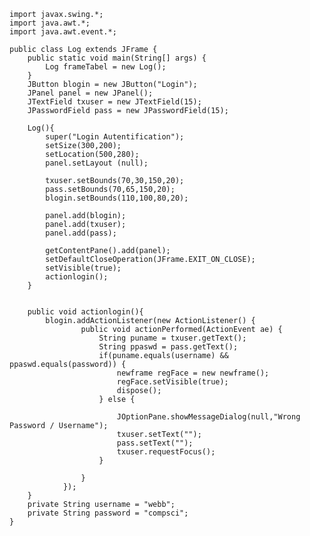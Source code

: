 
    import javax.swing.*;
    import java.awt.*;
    import java.awt.event.*;

    public class Log extends JFrame {
        public static void main(String[] args) {
            Log frameTabel = new Log();
        }
        JButton blogin = new JButton("Login");
        JPanel panel = new JPanel();
        JTextField txuser = new JTextField(15);
        JPasswordField pass = new JPasswordField(15);

        Log(){
            super("Login Autentification");
            setSize(300,200);
            setLocation(500,280);
            panel.setLayout (null); 

            txuser.setBounds(70,30,150,20);
            pass.setBounds(70,65,150,20);
            blogin.setBounds(110,100,80,20);

            panel.add(blogin);
            panel.add(txuser);
            panel.add(pass);

            getContentPane().add(panel);
            setDefaultCloseOperation(JFrame.EXIT_ON_CLOSE);
            setVisible(true);
            actionlogin();
        }


        public void actionlogin(){
            blogin.addActionListener(new ActionListener() {
                    public void actionPerformed(ActionEvent ae) {
                        String puname = txuser.getText();
                        String ppaswd = pass.getText();
                        if(puname.equals(username) && ppaswd.equals(password)) {
                            newframe regFace = new newframe();
                            regFace.setVisible(true);
                            dispose();
                        } else {

                            JOptionPane.showMessageDialog(null,"Wrong Password / Username");
                            txuser.setText("");
                            pass.setText("");
                            txuser.requestFocus();
                        }

                    }
                });
        }
        private String username = "webb";
        private String password = "compsci";
    }
